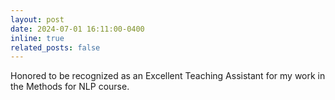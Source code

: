 ```yaml
---
layout: post
date: 2024-07-01 16:11:00-0400
inline: true
related_posts: false
---
```


Honored to be recognized as an Excellent Teaching Assistant for my work in the Methods for NLP course.